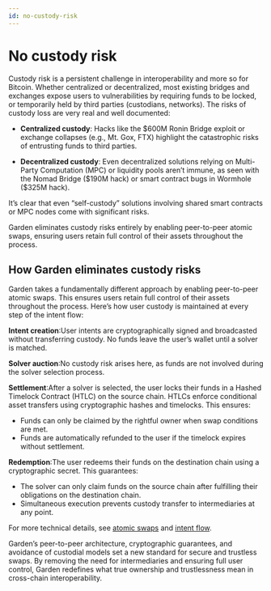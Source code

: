 ```yaml
---
id: no-custody-risk
---
```


# No custody risk

Custody risk is a persistent challenge in interoperability and more so for Bitcoin. Whether centralized or decentralized, most existing bridges and exchanges expose users to vulnerabilities by requiring funds to be locked, or temporarily held by third parties (custodians, networks). The risks of custody loss are very real and well documented:

- **Centralized custody**: Hacks like the $600M Ronin Bridge exploit or exchange collapses (e.g., Mt. Gox, FTX) highlight the catastrophic risks of entrusting funds to third parties.

- **Decentralized custody**: Even decentralized solutions relying on Multi-Party Computation (MPC) or liquidity pools aren’t immune, as seen with the Nomad Bridge (&dollar;190M hack) or smart contract bugs in Wormhole (&dollar;325M hack).

It’s clear that even “self-custody” solutions involving shared smart contracts or MPC nodes come with significant risks.

Garden eliminates custody risks entirely by enabling peer-to-peer atomic swaps, ensuring users retain full control of their assets throughout the process.

## How Garden eliminates custody risks

Garden takes a fundamentally different approach by enabling peer-to-peer atomic swaps. This ensures users retain full control of their assets throughout the process. Here’s how user custody is maintained at every step of the intent flow:

**Intent creation**:User intents are cryptographically signed and broadcasted without transferring custody. No funds leave the user’s wallet until a solver is matched.

**Solver auction**:No custody risk arises here, as funds are not involved during the solver selection process.

**Settlement**:After a solver is selected, the user locks their funds in a Hashed Timelock Contract (HTLC) on the source chain. HTLCs enforce conditional asset transfers using cryptographic hashes and timelocks. This ensures:

- Funds can only be claimed by the rightful owner when swap conditions are met.
- Funds are automatically refunded to the user if the timelock expires without settlement.

**Redemption**:The user redeems their funds on the destination chain using a cryptographic secret. This guarantees:

- The solver can only claim funds on the source chain after fulfilling their obligations on the destination chain.
- Simultaneous execution prevents custody transfer to intermediaries at any point.

For more technical details, see [atomic swaps](../introduction/AtomicSwaps.mdx) and [intent flow](../introduction/Intents.md).

Garden’s peer-to-peer architecture, cryptographic guarantees, and avoidance of custodial models set a new standard for secure and trustless swaps. By removing the need for intermediaries and ensuring full user control, Garden redefines what true ownership and trustlessness mean in cross-chain interoperability.